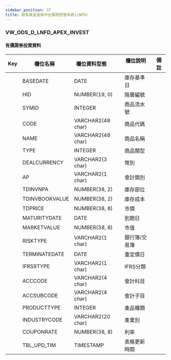 ```yaml
---
sidebar_position: 37
title: 自有資金投資中台風險控管系統(LNFD)
---
```


### VW_ODS_D_LNFD_APEX_INVEST

#### 有價證券投資資料
| Key | 欄位名稱  | 欄位資料型態        | 欄位說明     | 備註 |
| --- | --------- | ------------------- | ------------ | ---- |
|     | BASEDATE       | DATE              | 庫存基準日   |    |
|     | HID            | NUMBER(19, 0)      | 階層編號    |    |
|     | SYMID          | INTEGER           | 商品流水號   |    |
|     | CODE           | VARCHAR2(48 char) | 商品代碼    |    |
|     | NAME           | VARCHAR2(48 char) | 商品名稱    |    |
|     | TYPE           | INTEGER           | 商品類型    |    |
|     | DEALCURRENCY   | VARCHAR2(3 char)  | 幣別      |    |
|     | AP             | VARCHAR2(1 char)  | 會計類別    |    |
|     | TDINVNPA       | NUMBER(38, 2)      | 庫存部位    |    |
|     | TDINVBOOKVALUE | NUMBER(38, 2)      | 庫存成本    |    |
|     | TDPRICE        | NUMBER(38, 8)      | 市價      |    |
|     | MATURITYDATE   | DATE              | 到期日     |    |
|     | MARKETVALUE    | NUMBER(38, 8)      | 市值      |    |
|     | RISKTYPE       | VARCHAR2(1 char)  | 銀行簿/交易簿 |    |
|     | TERMINATEDATE  | DATE              | 重定價日    |    |
|     | IFRS9TYPE      | VARCHAR2(1 char)  | IFRS分類  |    |
|     | ACCCODE        | VARCHAR2(4 char)  | 會計科目    |    |
|     | ACCSUBCODE     | VARCHAR2(4 char)  | 會計子目    |    |
|     | PRODUCTTYPE    | INTEGER           | 產品種類    |    |
|     | INDUSTRYCODE   | VARCHAR2(20 char) | 產業別     |    |
|     | COUPONRATE     | NUMBER(38, 8)      | 利率      |    |
|     | TBL_UPD_TIM    | TIMESTAMP         | 表格更新時間  |
